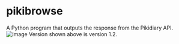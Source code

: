 # pikibrowse
A Python program that outputs the response from the Pikidiary API.
![image](https://github.com/user-attachments/assets/8ceb5aa3-0aa6-4ec8-8d2d-226384fb6a03)
Version shown above is version 1.2.
